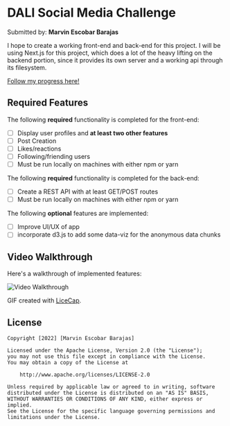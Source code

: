 # DALI Social Media Challenge

Submitted by: **Marvin Escobar Barajas**

I hope to create a working front-end and back-end for this project. I will
be using Next.js for this project, which does a lot of the heavy lifting on 
the backend portion, since it provides its own server and a working api 
through its filesystem.

[Follow my progress here!](https://github.com/Marvinesc3/social-media-challenge-dali/blob/main/todo.md)

## Required Features

The following **required** functionality is completed for the front-end:

* [ ] Display user profiles and **at least two other features**
* [ ] Post Creation
* [ ] Likes/reactions
* [ ] Following/friending users
* [ ] Must be run locally on machines with either npm or yarn

The following **required** functionality is completed for the back-end:

* [ ] Create a REST API with at least GET/POST routes
* [ ] Must be run locally on machines with either npm or yarn

The following **optional** features are implemented:

* [ ] Improve UI/UX of app
* [ ] incorporate d3.js to add some data-viz for the anonymous data chunks

## Video Walkthrough

Here's a walkthrough of implemented features:

<img src='app_recording.gif' title='Video Walkthrough' width='' alt='Video Walkthrough' />

<!-- Replace this with whatever GIF tool you used! -->
GIF created with [LiceCap](http://www.cockos.com/licecap/).  
<!-- Other options include:
[Kap](https://getkap.co/) for macOS
[ScreenToGif](https://www.screentogif.com/) for Windows
[peek](https://github.com/phw/peek) for Linux. -->


## License

    Copyright [2022] [Marvin Escobar Barajas]

    Licensed under the Apache License, Version 2.0 (the "License");
    you may not use this file except in compliance with the License.
    You may obtain a copy of the License at

        http://www.apache.org/licenses/LICENSE-2.0

    Unless required by applicable law or agreed to in writing, software
    distributed under the License is distributed on an "AS IS" BASIS,
    WITHOUT WARRANTIES OR CONDITIONS OF ANY KIND, either express or implied.
    See the License for the specific language governing permissions and
    limitations under the License.
